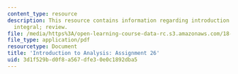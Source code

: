 ```yaml
---
content_type: resource
description: This resource contains information regarding introduction to lebesgue
  integral; review.
file: /media/https%3A/open-learning-course-data-rc.s3.amazonaws.com/18-100a-introduction-to-analysis-fall-2012/3d1f529bd0f8a567dfe30e0c1892dba5_MIT18_100AF12_Assign_26.pdf
file_type: application/pdf
resourcetype: Document
title: 'Introduction to Analysis: Assignment 26'
uid: 3d1f529b-d0f8-a567-dfe3-0e0c1892dba5
---
```

